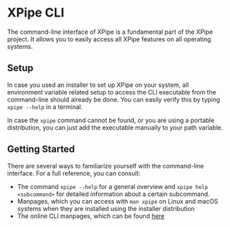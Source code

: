 # XPipe CLI

The command-line interface of XPipe is a fundamental part of the XPipe project.
It allows you to easily access all XPipe features on all operating systems.

## Setup

In case you used an installer to set up XPipe on your system,
all environment variable related setup to access the CLI executable from the command-line should already be done.
You can easily verify this by typing ``xpipe --help`` in a terminal.

In case the ``xpipe`` command cannot be found, or you are using a portable distribution,
you can just add the executable manually to your path variable.


## Getting Started

There are several ways to familiarize yourself with the command-line interface.
For a full reference, you can consult:

* The command ``xpipe --help`` for a general overview and
  ``xpipe help <subcommand>`` for detailed information about a certain subcommand.
* Manpages, which you can access with ``man xpipe`` on Linux and macOS systems
  when they are installed using the installer distribution
* The online CLI manpages, which can be found [here](man/xpipe)
